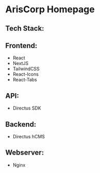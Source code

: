 # ArisCorp Homepage

## Tech Stack:

## Frontend:

- React
- NextJS
- TailwindCSS
- React-Icons
- React-Tabs

## API:

- Directus SDK

## Backend:

- Directus hCMS

## Webserver:

- Nginx